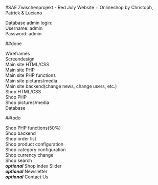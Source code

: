 ﻿#SAE Zwischenprojekt - Red July Website + Onlineshop
by Christoph, Patrick & Luciano  

Database admin login:  
Username: admin  
Password: admin  

##done

Wireframes  
Screendesign  
Main site HTML/CSS  
Main site PHP  
Main site PHP functions  
Main site pictures/media  
Main site backend(change news, change users, etc.)  
Shop HTML/CSS  
Shop PHP  
Shop pictures/media  
Database  

##todo

Shop PHP functions(50%)  
Shop backend  
Shop order list  
Shop product configuration  
Shop category configuration  
Shop currency change  
Shop search  
***optional*** Shop index Slider  
***optional*** Newsletter  
***optional*** Contact Us  

